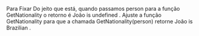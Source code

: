 Para Fixar
Do jeito que está, quando passamos person para a função GetNationality o retorno é João is undefined . Ajuste a função GetNationality para que a chamada GetNationality(person) retorne João is Brazilian .